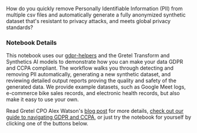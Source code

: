 How do you quickly remove Personally Identifiable Information (PII) from multiple csv files and automatically generate a fully anonymized synthetic dataset that's resistant to privacy attacks, and meets global privacy standards?  

### Notebook Details
This notebook uses our [gdpr-helpers](https://github.com/gretelai/gdpr-helpers) and the Gretel Transform and Synthetics AI models to demonstrate how you can make your data GDPR and CCPA compliant. The workflow walks you through detecting and removing PII automatically, generating a new synthetic dataset, and reviewing detailed output reports proving the quality and safety of the generated data. We provide example datasets, such as Google Meet logs, e-commerce bike sales records, and electronic health records, but also make it easy to use your own.

Read Gretel CPO Alex Watson's [blog post](https://gretel.ai/blog/anonymize-tabular-data-to-meet-gdpr-privacy-requirements) for more details, [check out our guide to navigating GDPR and CCPA](https://gretel.ai/gdpr-and-ccpa), or just try the notebook for yourself by clicking one of the buttons below.
